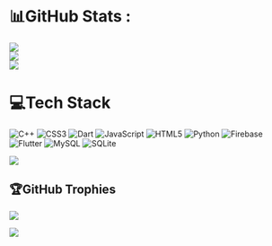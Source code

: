 # 📊GitHub Stats :
![](https://github-readme-stats.vercel.app/api?username=eternity2745&theme=radical&hide_border=false&include_all_commits=false&count_private=false)<br/>
![](https://github-readme-streak-stats.herokuapp.com/?user=eternity2745&theme=radical&hide_border=false)<br/>
![](https://github-readme-stats.vercel.app/api/top-langs/?username=eternity2745&theme=radical&hide_border=false&include_all_commits=true&count_private=true&layout=compact)


# 💻Tech Stack
![C++](https://img.shields.io/badge/c++-%2300599C.svg?style=for-the-badge&logo=c%2B%2B&logoColor=white) ![CSS3](https://img.shields.io/badge/css3-%231572B6.svg?style=for-the-badge&logo=css3&logoColor=white) ![Dart](https://img.shields.io/badge/dart-%230175C2.svg?style=for-the-badge&logo=dart&logoColor=white) ![JavaScript](https://img.shields.io/badge/javascript-%23323330.svg?style=for-the-badge&logo=javascript&logoColor=%23F7DF1E) ![HTML5](https://img.shields.io/badge/html5-%23E34F26.svg?style=for-the-badge&logo=html5&logoColor=white) ![Python](https://img.shields.io/badge/python-3670A0?style=for-the-badge&logo=python&logoColor=ffdd54) ![Firebase](https://img.shields.io/badge/firebase-%23039BE5.svg?style=for-the-badge&logo=firebase) ![Flutter](https://img.shields.io/badge/Flutter-%2302569B.svg?style=for-the-badge&logo=Flutter&logoColor=white) ![MySQL](https://img.shields.io/badge/mysql-%2300f.svg?style=for-the-badge&logo=mysql&logoColor=white) ![SQLite](https://img.shields.io/badge/sqlite-%2307405e.svg?style=for-the-badge&logo=sqlite&logoColor=white)

![](https://github-profile-summary-cards.vercel.app/api/cards/profile-details?username=eternity2745&theme=tokyonight)

## 🏆GitHub Trophies
![](https://github-trophies.vercel.app/?username=eternity2745&theme=darkhub&no-frame=true&no-bg=false&margin-w=4)

[![](https://visitcount.itsvg.in/api?id=eternity2745&icon=0&color=0)](https://visitcount.itsvg.in)
